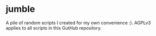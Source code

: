 # jumble
A pile of random scripts I created for my own convenience :). AGPLv3 applies to all scripts in this GutHub repository.

